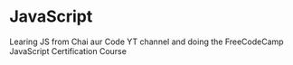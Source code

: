 # JavaScript
Learing JS from Chai aur Code YT channel and doing the FreeCodeCamp JavaScript Certification Course
